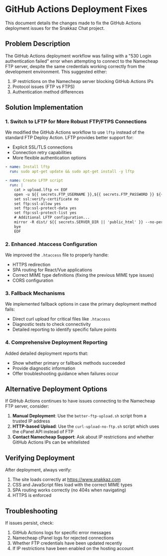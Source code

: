 # GitHub Actions Deployment Fixes

This document details the changes made to fix the GitHub Actions deployment issues for the Snakkaz Chat project.

## Problem Description

The GitHub Actions deployment workflow was failing with a "530 Login authentication failed" error when attempting to connect to the Namecheap FTP server, despite the same credentials working correctly from the development environment. This suggested either:

1. IP restrictions on the Namecheap server blocking GitHub Actions IPs
2. Protocol issues (FTP vs FTPS)
3. Authentication method differences

## Solution Implementation

### 1. Switch to LFTP for More Robust FTP/FTPS Connections

We modified the GitHub Actions workflow to use `lftp` instead of the standard FTP Deploy Action. LFTP provides better support for:
- Explicit SSL/TLS connections
- Connection retry capabilities 
- More flexible authentication options

```yaml
- name: Install lftp
  run: sudo apt-get update && sudo apt-get install -y lftp

- name: Create LFTP script
  run: |
    cat > upload.lftp << EOF
    open -u ${{ secrets.FTP_USERNAME }},${{ secrets.FTP_PASSWORD }} ${{ secrets.FTP_SERVER }}
    set ssl:verify-certificate no
    set ftp:ssl-allow yes
    set ftp:ssl-protect-data yes
    set ftp:ssl-protect-list yes
    # Additional LFTP configuration...
    mirror -R dist/ ${{ secrets.SERVER_DIR || 'public_html' }} --no-perms --parallel=3
    bye
    EOF
```

### 2. Enhanced .htaccess Configuration

We improved the `.htaccess` file to properly handle:
- HTTPS redirection
- SPA routing for React/Vue applications
- Correct MIME type definitions (fixing the previous MIME type issues)
- CORS configuration

### 3. Fallback Mechanisms

We implemented fallback options in case the primary deployment method fails:
- Direct curl upload for critical files like `.htaccess`
- Diagnostic tests to check connectivity
- Detailed reporting to identify specific failure points

### 4. Comprehensive Deployment Reporting

Added detailed deployment reports that:
- Show whether primary or fallback methods succeeded
- Provide diagnostic information
- Offer troubleshooting guidance when failures occur

## Alternative Deployment Options

If GitHub Actions continues to have issues connecting to the Namecheap FTP server, consider:

1. **Manual Deployment**: Use the `better-ftp-upload.sh` script from a trusted IP address
2. **HTTP-based Upload**: Use the `curl-upload-no-ftp.sh` script which uses the cPanel API instead of FTP
3. **Contact Namecheap Support**: Ask about IP restrictions and whether GitHub Actions IPs can be whitelisted

## Verifying Deployment

After deployment, always verify:
1. The site loads correctly at https://www.snakkaz.com
2. CSS and JavaScript files load with the correct MIME types
3. SPA routing works correctly (no 404s when navigating)
4. HTTPS is enforced

## Troubleshooting

If issues persist, check:
1. GitHub Actions logs for specific error messages
2. Namecheap cPanel logs for rejected connections
3. Whether FTP credentials have been updated recently
4. If IP restrictions have been enabled on the hosting account
